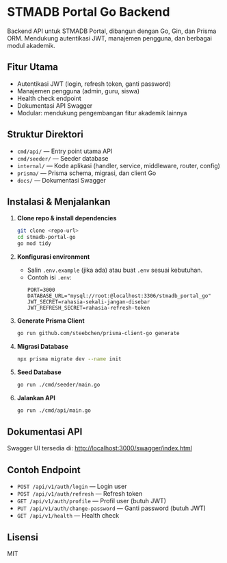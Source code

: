 
# STMADB Portal Go Backend

Backend API untuk STMADB Portal, dibangun dengan Go, Gin, dan Prisma ORM. Mendukung autentikasi JWT, manajemen pengguna, dan berbagai modul akademik.

## Fitur Utama
- Autentikasi JWT (login, refresh token, ganti password)
- Manajemen pengguna (admin, guru, siswa)
- Health check endpoint
- Dokumentasi API Swagger
- Modular: mendukung pengembangan fitur akademik lainnya

## Struktur Direktori

- `cmd/api/`         — Entry point utama API
- `cmd/seeder/`      — Seeder database
- `internal/`        — Kode aplikasi (handler, service, middleware, router, config)
- `prisma/`          — Prisma schema, migrasi, dan client Go
- `docs/`            — Dokumentasi Swagger

## Instalasi & Menjalankan

1. **Clone repo & install dependencies**
	```bash
	git clone <repo-url>
	cd stmadb-portal-go
	go mod tidy
	```

2. **Konfigurasi environment**
	- Salin `.env.example` (jika ada) atau buat `.env` sesuai kebutuhan.
	- Contoh isi `.env`:
	  ```env
	  PORT=3000
	  DATABASE_URL="mysql://root:@localhost:3306/stmadb_portal_go"
	  JWT_SECRET=rahasia-sekali-jangan-disebar
	  JWT_REFRESH_SECRET=rahasia-refresh-token
	  ```

3. **Generate Prisma Client**
	```bash
	go run github.com/steebchen/prisma-client-go generate
	```

4. **Migrasi Database**
	```bash
	npx prisma migrate dev --name init
	```

5. **Seed Database**
	```bash
	go run ./cmd/seeder/main.go
	```

6. **Jalankan API**
	```bash
	go run ./cmd/api/main.go
	```

## Dokumentasi API

Swagger UI tersedia di: [http://localhost:3000/swagger/index.html](http://localhost:3000/swagger/index.html)

## Contoh Endpoint

- `POST /api/v1/auth/login` — Login user
- `POST /api/v1/auth/refresh` — Refresh token
- `GET /api/v1/auth/profile` — Profil user (butuh JWT)
- `PUT /api/v1/auth/change-password` — Ganti password (butuh JWT)
- `GET /api/v1/health` — Health check

## Lisensi

MIT
